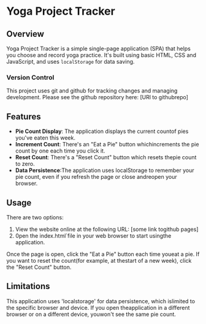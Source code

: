 # Yoga Project Tracker

## Overview
Yoga Project Tracker is a simple single-page application (SPA) that helps you choose and record yoga practice. It's built using basic HTML, CSS and JavaScript, and uses `localStorage` for data saving.

### Version Control
This project uses git and github for tracking changes and managing development. Please see the github repository here: [URl to githubrepo]

## Features
- **Pie Count Display**: The application displays the current countof pies you've eaten this week.
- **Increment Count**: There's an "Eat a Pie" button whichincrements the pie count by one each time you click it.
- **Reset Count**: There's a "Reset Count" button which resets thepie count to zero.
- **Data Persistence**:The application uses localStorage to remember your pie count, even if you refresh the page or close andreopen your browser.

## Usage

There are two options:

1. View the website online at the following URL: [some link togithub pages]
2. 0pen the index.html`file in your web browser to start usingthe application.
   
Once the page is open, click the "Eat a Pie" button each time youeat a pie. If you want to reset the count(for example, at thestart of a new week), click the "Reset Count" button.

## Limitations
This application uses 'localstorage' for data persistence, which islimited to the specific browser and device. If you open theapplication in a different browser or on a different device, youwon't see the same pie count.
